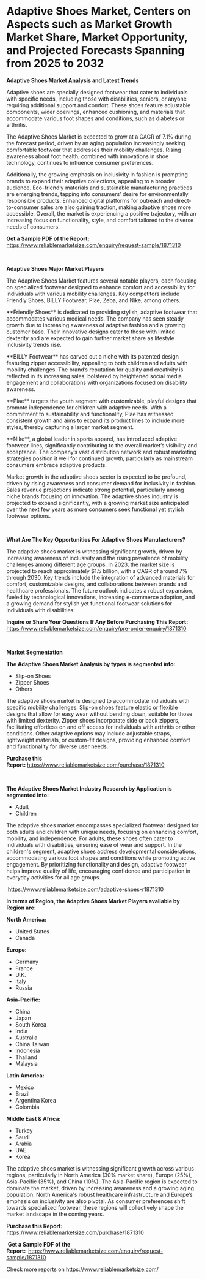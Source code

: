 <p><h1>Adaptive Shoes Market, Centers on Aspects such as Market Growth Market Share, Market Opportunity, and Projected Forecasts Spanning from 2025 to 2032</h1></p><p><strong>Adaptive Shoes Market Analysis and Latest Trends</strong></p>
<p><p>Adaptive shoes are specially designed footwear that cater to individuals with specific needs, including those with disabilities, seniors, or anyone requiring additional support and comfort. These shoes feature adjustable components, wider openings, enhanced cushioning, and materials that accommodate various foot shapes and conditions, such as diabetes or arthritis.</p><p>The Adaptive Shoes Market is expected to grow at a CAGR of 7.1% during the forecast period, driven by an aging population increasingly seeking comfortable footwear that addresses their mobility challenges. Rising awareness about foot health, combined with innovations in shoe technology, continues to influence consumer preferences. </p><p>Additionally, the growing emphasis on inclusivity in fashion is prompting brands to expand their adaptive collections, appealing to a broader audience. Eco-friendly materials and sustainable manufacturing practices are emerging trends, tapping into consumers’ desire for environmentally responsible products. Enhanced digital platforms for outreach and direct-to-consumer sales are also gaining traction, making adaptive shoes more accessible. Overall, the market is experiencing a positive trajectory, with an increasing focus on functionality, style, and comfort tailored to the diverse needs of consumers.</p></p>
<p><strong>Get a Sample PDF of the Report:&nbsp;</strong> <a href="https://www.reliablemarketsize.com/enquiry/request-sample/1871310?utm_campaign=2213&utm_medium=2&utm_source=Github&utm_content=ia&utm_term=09022025&utm_id=adaptive-shoes">https://www.reliablemarketsize.com/enquiry/request-sample/1871310</a></p>
<p>&nbsp;</p>
<p><strong>Adaptive Shoes Major Market Players</strong></p>
<p><p>The Adaptive Shoes Market features several notable players, each focusing on specialized footwear designed to enhance comfort and accessibility for individuals with various mobility challenges. Key competitors include Friendly Shoes, BILLY Footwear, Plae, Zeba, and Nike, among others.</p><p>**Friendly Shoes** is dedicated to providing stylish, adaptive footwear that accommodates various medical needs. The company has seen steady growth due to increasing awareness of adaptive fashion and a growing customer base. Their innovative designs cater to those with limited dexterity and are expected to gain further market share as lifestyle inclusivity trends rise.</p><p>**BILLY Footwear** has carved out a niche with its patented design featuring zipper accessibility, appealing to both children and adults with mobility challenges. The brand’s reputation for quality and creativity is reflected in its increasing sales, bolstered by heightened social media engagement and collaborations with organizations focused on disability awareness.</p><p>**Plae** targets the youth segment with customizable, playful designs that promote independence for children with adaptive needs. With a commitment to sustainability and functionality, Plae has witnessed consistent growth and aims to expand its product lines to include more styles, thereby capturing a larger market segment.</p><p>**Nike**, a global leader in sports apparel, has introduced adaptive footwear lines, significantly contributing to the overall market’s visibility and acceptance. The company’s vast distribution network and robust marketing strategies position it well for continued growth, particularly as mainstream consumers embrace adaptive products.</p><p>Market growth in the adaptive shoes sector is expected to be profound, driven by rising awareness and consumer demand for inclusivity in fashion. Sales revenue projections indicate strong potential, particularly among niche brands focusing on innovation. The adaptive shoes industry is projected to expand significantly, with a growing market size anticipated over the next few years as more consumers seek functional yet stylish footwear options.</p></p>
<p>&nbsp;</p>
<p><strong>What Are The Key Opportunities For Adaptive Shoes Manufacturers?</strong></p>
<p><p>The adaptive shoes market is witnessing significant growth, driven by increasing awareness of inclusivity and the rising prevalence of mobility challenges among different age groups. In 2023, the market size is projected to reach approximately $1.5 billion, with a CAGR of around 7% through 2030. Key trends include the integration of advanced materials for comfort, customizable designs, and collaborations between brands and healthcare professionals. The future outlook indicates a robust expansion, fueled by technological innovations, increasing e-commerce adoption, and a growing demand for stylish yet functional footwear solutions for individuals with disabilities.</p></p>
<p><strong>Inquire or Share Your Questions If Any Before Purchasing This Report:</strong> <a href="https://www.reliablemarketsize.com/enquiry/pre-order-enquiry/1871310?utm_campaign=2213&utm_medium=2&utm_source=Github&utm_content=ia&utm_term=09022025&utm_id=adaptive-shoes">https://www.reliablemarketsize.com/enquiry/pre-order-enquiry/1871310</a></p>
<p>&nbsp;</p>
<p><strong>Market Segmentation</strong></p>
<p><strong>The Adaptive Shoes Market Analysis by types is segmented into:</strong></p>
<p><ul><li>Slip-on Shoes</li><li>Zipper Shoes</li><li>Others</li></ul></p>
<p><p>The adaptive shoes market is designed to accommodate individuals with specific mobility challenges. Slip-on shoes feature elastic or flexible designs that allow for easy wear without bending down, suitable for those with limited dexterity. Zipper shoes incorporate side or back zippers, facilitating effortless on and off access for individuals with arthritis or other conditions. Other adaptive options may include adjustable straps, lightweight materials, or custom-fit designs, providing enhanced comfort and functionality for diverse user needs.</p></p>
<p><strong>Purchase this Report:&nbsp;</strong><a href="https://www.reliablemarketsize.com/purchase/1871310?utm_campaign=2213&utm_medium=2&utm_source=Github&utm_content=ia&utm_term=09022025&utm_id=adaptive-shoes">https://www.reliablemarketsize.com/purchase/1871310</a></p>
<p>&nbsp;</p>
<p><strong>The Adaptive Shoes Market Industry Research by Application is segmented into:</strong></p>
<p><ul><li>Adult</li><li>Children</li></ul></p>
<p><p>The adaptive shoes market encompasses specialized footwear designed for both adults and children with unique needs, focusing on enhancing comfort, mobility, and independence. For adults, these shoes often cater to individuals with disabilities, ensuring ease of wear and support. In the children's segment, adaptive shoes address developmental considerations, accommodating various foot shapes and conditions while promoting active engagement. By prioritizing functionality and design, adaptive footwear helps improve quality of life, encouraging confidence and participation in everyday activities for all age groups.</p></p>
<p><a href="https://www.reliablemarketsize.com/adaptive-shoes-r1871310?utm_campaign=2213&utm_medium=2&utm_source=Github&utm_content=ia&utm_term=09022025&utm_id=adaptive-shoes">&nbsp;https://www.reliablemarketsize.com/adaptive-shoes-r1871310</a></p>
<p><strong>In terms of Region, the Adaptive Shoes Market Players available by Region are:</strong></p>
<p>
    <p> <strong> North America: </strong>
        <ul>
            <li>United States</li>
            <li>Canada</li>
        </ul>
        </p> 
    <p> <strong> Europe: </strong>
        <ul>
            <li>Germany</li>
            <li>France</li>
            <li>U.K.</li>
            <li>Italy</li>
            <li>Russia</li>
        </ul>
        </p> 
    <p> <strong> Asia-Pacific: </strong>
        <ul>
            <li>China</li>
            <li>Japan</li>
            <li>South Korea</li>
            <li>India</li>
            <li>Australia</li>
            <li>China Taiwan</li>
            <li>Indonesia</li>
            <li>Thailand</li>
            <li>Malaysia</li>
        </ul>
        </p> 
    <p> <strong> Latin America: </strong>
        <ul>
            <li>Mexico</li>
            <li>Brazil</li>
            <li>Argentina Korea</li>
            <li>Colombia</li>
        </ul>
        </p> 
    <p> <strong> Middle East & Africa: </strong>
        <ul>
            <li>Turkey</li>
            <li>Saudi</li>
            <li>Arabia</li>
            <li>UAE</li>
            <li>Korea</li>
        </ul>
    </p>
    </p>
<p><p>The adaptive shoes market is witnessing significant growth across various regions, particularly in North America (30% market share), Europe (25%), Asia-Pacific (35%), and China (10%). The Asia-Pacific region is expected to dominate the market, driven by increasing awareness and a growing aging population. North America's robust healthcare infrastructure and Europe’s emphasis on inclusivity are also pivotal. As consumer preferences shift towards specialized footwear, these regions will collectively shape the market landscape in the coming years.</p></p>
<p><strong>Purchase this Report: </strong><a href="https://www.reliablemarketsize.com/purchase/1871310?utm_campaign=2213&utm_medium=2&utm_source=Github&utm_content=ia&utm_term=09022025&utm_id=adaptive-shoes">https://www.reliablemarketsize.com/purchase/1871310</a></p>
<p>&nbsp;<strong>Get a Sample PDF of the Report:&nbsp;&nbsp;</strong><a href="https://www.reliablemarketsize.com/enquiry/request-sample/1871310?utm_campaign=2213&utm_medium=2&utm_source=Github&utm_content=ia&utm_term=09022025&utm_id=adaptive-shoes">https://www.reliablemarketsize.com/enquiry/request-sample/1871310</a></p>
<p><strong></strong></p>
<p>Check more reports on <a href="https://www.reliablemarketsize.com/?utm_campaign=2213&utm_medium=2&utm_source=Github&utm_content=ia&utm_term=09022025&utm_id=adaptive-shoes">https://www.reliablemarketsize.com/</a></p>